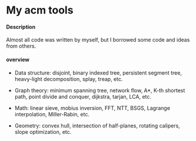 # My acm tools

#### Description

Almost all code was written by myself, but I borrowed some code and ideas from others.

#### overview

- Data structure: disjoint, binary indexed tree, persistent segment tree, heavy-light decomposition, splay, treap, etc.

- Graph theory: minimum spanning tree, network flow, A*, K-th shortest path, point divide and conquer, dijkstra, tarjan, LCA, etc.

- Math: linear sieve, mobius inversion, FFT, NTT, BSGS, Lagrange interpolation, Miller-Rabin, etc.

- Geometry: convex hull, intersection of half-planes, rotating calipers, slope optimization, etc.
